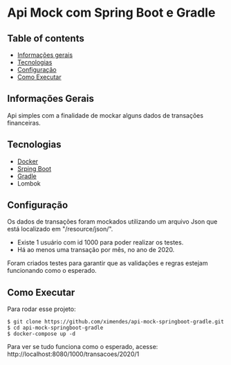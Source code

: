 # Api Mock com Spring Boot e Gradle

## Table of contents
* [Informações gerais](#informaes-gerais)
* [Tecnologias](#tecnologias)
* [Configuração](#configuracao)
* [Como Executar](#como-executar)

## Informações Gerais
Api simples com a finalidade de mockar alguns dados de transações financeiras.

## Tecnologias
* [Docker](https://www.docker.com/)
* [Srping Boot](https://spring.io/projects/spring-boot)
* [Gradle](https://gradle.org/)
* Lombok

## Configuração

Os dados de transações foram mockados utilizando um arquivo Json que está localizado em "/resource/json/".

* Existe 1 usuário com id 1000 para poder realizar os testes.
* Há ao menos uma transação por mês, no ano de 2020.

Foram criados testes para garantir que as validações e regras estejam funcionando como o esperado.

## Como Executar
Para rodar esse projeto:

```
$ git clone https://github.com/ximendes/api-mock-springboot-gradle.git
$ cd api-mock-springboot-gradle
$ docker-compose up -d
```

Para ver se tudo funciona como o esperado, acesse: http://localhost:8080/1000/transacoes/2020/1
